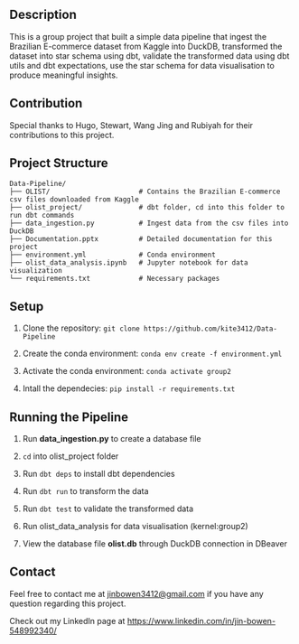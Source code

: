## Description
This is a group project that built a simple data pipeline that ingest the Brazilian E-commerce dataset from Kaggle into DuckDB, transformed the dataset into star schema using dbt, validate the transformed data using dbt utils and dbt expectations, use the star schema for data visualisation to produce meaningful insights.

## Contribution
Special thanks to Hugo, Stewart, Wang Jing and Rubiyah for their contributions to this project.

## Project Structure
```
Data-Pipeline/
├── OLIST/                      # Contains the Brazilian E-commerce csv files downloaded from Kaggle
├── olist_project/              # dbt folder, cd into this folder to run dbt commands 
├── data_ingestion.py           # Ingest data from the csv files into DuckDB
├── Documentation.pptx          # Detailed documentation for this project
├── environment.yml             # Conda environment
├── olist_data_analysis.ipynb   # Jupyter notebook for data visualization
└── requirements.txt            # Necessary packages
```

## Setup
1. Clone the repository: `git clone https://github.com/kite3412/Data-Pipeline`

2. Create the conda environment: `conda env create -f environment.yml`

3. Activate the conda environment: `conda activate group2`

4. Intall the dependecies: `pip install -r requirements.txt`
 
## Running the Pipeline
1. Run **data_ingestion.py** to create a database file 

2. `cd` into olist_project folder

3. Run `dbt deps` to install dbt dependencies

4. Run `dbt run` to transform the data

5. Run `dbt test` to validate the transformed data

6. Run olist_data_analysis for data visualisation (kernel:group2)

7. View the database file **olist.db** through DuckDB connection in DBeaver

## Contact
Feel free to contact me at jinbowen3412@gmail.com if you have any question regarding this project.

Check out my LinkedIn page at https://www.linkedin.com/in/jin-bowen-548992340/
